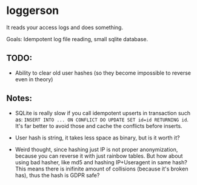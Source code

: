 # loggerson

It reads your access logs and does something.

Goals: Idempotent log file reading, small sqlite database.

## TODO:

-   Ability to clear old user hashes (so they become impossible to reverse even
    in theory)

## Notes:

-   SQLite is really slow if you call idempotent upserts in transaction such as:
    `INSERT INTO ... ON CONFLICT DO UPDATE SET id=id RETURNING id`. It's far
    better to avoid those and cache the conflicts before inserts.

-   User hash is string, it takes less space as binary, but is it worth it?

-   Weird thought, since hashing just IP is not proper anonymization, because
    you can reverse it with just rainbow tables. But how about using bad hasher,
    like md5 and hashing IP+Useragent in same hash? This means there is
    inifinite amount of collisions (because it's broken has), thus the hash is
    GDPR safe?
